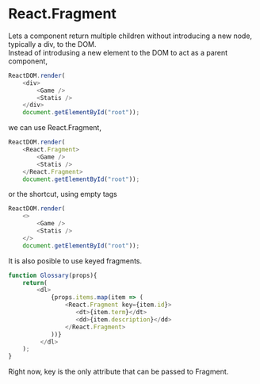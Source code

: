
# React.Fragment

Lets a component return multiple children without introducing a new node, typically a div, to the DOM.\
Instead of introdusing a new element to the DOM to act as a parent component,

```javascript
ReactDOM.render(
    <div>
        <Game />
        <Statis />
    </div> 
    document.getElementById("root"));
```

we can use React.Fragment,
```javascript
ReactDOM.render(
    <React.Fragment>
        <Game />
        <Statis />
    </React.Fragment> 
    document.getElementById("root"));
```

or the shortcut, using empty tags
```javascript
ReactDOM.render(
    <>
        <Game />
        <Statis />
    </> 
    document.getElementById("root"));
```

It is also posible to use keyed fragments.
```javascript
function Glossary(props){
    return(
        <dl>
            {props.items.map(item => (
                <React.Fragment key={item.id}>
                   <dt>{item.term}</dt>
                   <dd>{item.description}</dd>
                </React.Fragment>
            ))}
         </dl>
    );
}
```
Right now, key is the only attribute that can be passed to Fragment.